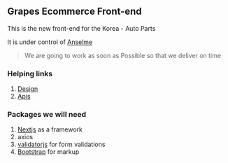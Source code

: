 ## Grapes Ecommerce Front-end

This is the new front-end for the Korea - Auto Parts

It is under control of [Anselme](https://www.irumvanselme.cf)

> We are going to work as soon as Possible so that we deliver on time

### Helping links

1. [Design](https://xd.adobe.com/view/c79e4395-80fa-4677-8a37-d70a2b5f8e45-92cd/)
2. [Apis](https://ecommerce-backend-apis.herokuapp.com/documentation/)

### Packages we will need

1. [Nextjs](https://nextjs.org/) as a framework
2. axios
3. [validatorjs](https://github.com/mikeerickson/validatorjs) for form validations
4. [Bootstrap](https://getbootstrap.com) for markup
